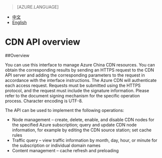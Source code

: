 <properties
    linkid="dev-net-common-tasks-cdn"
    urlDisplayName="CDN"
    pageTitle="Azure China CDN API doc"
    metaKeywords="Azure CDN, Azure CDN, Azure blobs, Azure caching, Azure add-on, Live Streaming, Streaming media acceleration, CDN acceleration, CDN services, mainstream CDN, live streaming media acceleration, media services, Azure Media Service, cache rules, HLS, CDN technology files, CDN help files, live video acceleration, live broadcast acceleration"
    description="Learn How to Create Live Streaming Acceleration Type CDNs on Azure Management Portal and Default Caching Rules for Live Streaming CDNs"
    metaCanonical=""
    services="cdn"
    documentationCenter=".NET"
    authors="v-jijes"
    solutions=""
    manager=""
    editor="" />
<tags
    ms.service="cdn_en"
    ms.author="v-jijes"
    ms.topic="article"
    ms.date="5/4/2017"
    wacn.date="5/4/2017"
    wacn.lang="en" />

> [AZURE.LANGUAGE]
- [中文](/documentation/articles/cdn-api/)
- [English](/documentation/articles/cdn-enus-api/)

# <a name="cdn-api"></a>CDN API overview


##<a name=""></a>Overview

You can use this interface to manage Azure China CDN resources. You can obtain the corresponding results by sending an HTTPS request to the CDN API server and adding the corresponding parameters to the request in accordance with the interface instructions. The Azure CDN will authenticate each access request. Requests must be submitted using the HTTPS protocol, and the request must include the signature information. Please refer to the document signing mechanism for the specific operation process. Character encoding is UTF-8.

The API can be used to implement the following operations:

- Node management – create, delete, enable, and disable CDN nodes for the specified Azure subscription; query and update CDN node information, for example by editing the CDN source station; set cache rules
- Traffic query – view traffic information by month, day, hour, or minute for the subscription or individual domain names
- Content management – cache refresh and preloading

<!--HONumber=May17_HO3-->